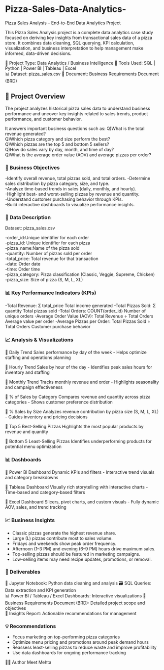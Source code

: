 # Pizza-Sales-Data-Analytics-

Pizza Sales Analysis – End-to-End Data Analytics Project

This Pizza Sales Analysis project is a complete data analytics case study focused on deriving key insights from transactional sales data of a pizza store. It combines data cleaning, SQL querying, KPI calculation, visualization, and business interpretation to help management make informed, data-driven decisions.

📁 Project Type: Data Analytics / Business Intelligence 
🧰 Tools Used: SQL | Python | Power BI | Tableau | Excel  
📊 Dataset: pizza_sales.csv
📄 Document: Business Requirements Document (BRD)

## 🎯 Project Overview

The project analyzes historical pizza sales data to understand business performance and uncover key insights related to sales trends, product performance, and customer behavior.

It answers important business questions such as:
Q)What is the total revenue generated?  
Q)Which pizza category and size perform the best?  
Q)Which pizzas are the top 5 and bottom 5 sellers?  
Q)How do sales vary by day, month, and time of day?  
Q)What is the average order value (AOV) and average pizzas per order?  

### 🧠 Business Objectives
-Identify overall revenue, total pizzas sold, and total orders. 
-Determine sales distribution by pizza category, size, and type.  
-Analyze time-based trends in sales (daily, monthly, and hourly).  
-Highlight best- and worst-selling pizzas by revenue and quantity.  
-Understand customer purchasing behavior through KPIs.  
-Build interactive dashboards to visualize performance insights.  

### 🧾 Data Description

Dataset: pizza_sales.csv  

-order_id:Unique identifier for each order  
-pizza_id:	Unique identifier for each pizza  
-pizza_name:Name of the pizza sold  
-quantity:	Number of pizzas sold per order  
-total_price:	Total revenue for that transaction  
-date:	Order date  
-time:	Order time  
-pizza_category:	Pizza classification (Classic, Veggie, Supreme, Chicken)  
-pizza_size:	Size of pizza (S, M, L, XL)  

### 📊 Key Performance Indicators (KPIs)

-Total Revenue:	Σ total_price	Total income generated
-Total Pizzas Sold:	Σ quantity	Total pizzas sold
-Total Orders:	COUNT(order_id)	Number of unique orders
-Average Order Value (AOV):	Total Revenue ÷ Total Orders	Average value per order
-Average Pizzas per Order:	Total Pizzas Sold ÷ Total Orders	Customer purchase behavior

### 📈 Analysis & Visualizations
🔹 Daily Trend
Sales performance by day of the week - Helps optimize staffing and operations planning

🔹 Hourly Trend
Sales by hour of the day - Identifies peak sales hours for inventory and staffing

🔹 Monthly Trend
Tracks monthly revenue and order - Highlights seasonality and campaign effectiveness

🔹 % of Sales by Category
Compares revenue and quantity across pizza categories - Shows customer preference distribution

🔹 % Sales by Size
Analyzes revenue contribution by pizza size (S, M, L, XL) - Guides inventory and pricing decisions

🔹 Top 5 Best-Selling Pizzas
Highlights the most popular products by revenue and quantity

🔹 Bottom 5 Least-Selling Pizzas
Identifies underperforming products for potential menu optimization

### 📊 Dashboards
📘 Power BI Dashboard
Dynamic KPIs and filters - Interactive trend visuals and category breakdowns

📗 Tableau Dashboard
Visually rich storytelling with interactive charts - Time-based and category-based filters

📙 Excel Dashboard
Slicers, pivot charts, and custom visuals - Fully dynamic AOV, sales, and trend tracking

### 📈 Business Insights
- Classic pizzas generate the highest revenue share.
- Large (L) pizzas contribute most to sales volume.
- Fridays and weekends show peak order frequency.
- Afternoon (1–3 PM) and evening (6–9 PM) hours drive maximum sales.
- Top-selling pizzas should be featured in marketing campaigns.
- Low-selling items may need recipe updates, promotions, or removal.

### 🧩 Deliverables

📘 Jupyter Notebook: Python data cleaning and analysis 
🗃️ SQL Queries: Data extraction and KPI generation  
📊 Power BI / Tableau / Excel Dashboards: Interactive visualizations 
🧾 Business Requirements Document (BRD): Detailed project scope and objectives  
📄 Insights Report: Actionable recommendations for management  

### 💡 Recommendations

- Focus marketing on top-performing pizza categories
- Optimize menu pricing and promotions around peak demand hours
- Reassess least-selling pizzas to reduce waste and improve profitability
- Use data dashboards for ongoing performance tracking

👨‍💻 Author
Meet Mehta
